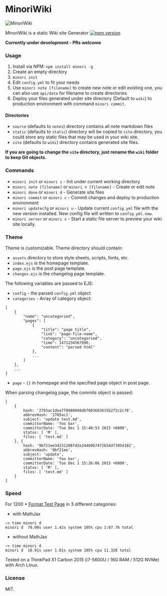 # MinoriWiki

![MinoriWiki](https://raw.githubusercontent.com/phoenixlzx/MinoriWiki/c1be1e77d6f48607fd60be4727b96a18ca7d648a/misc/minori-note.jpg)

MinoriWiki is a static Wiki site Generator [![npm version](https://badge.fury.io/js/minori.svg)](http://badge.fury.io/js/minori)

**Currently under development - PRs welcome**

### Usage

1. Install via NPM: `npm install minori -g`
2. Create an empty directory
3. `minori init`
4. Edit `config.yml` to fit your needs
5. Use `minori note [filename]` to create new note or edit existing one, you can also use `api/data` for filename to create directories
6. Deploy your files generated under site directory (Default to `wiki`) to production environment with command `minori commit`.

#### Directories

* `source` (defaults to `notes`) directory contains all note markdown files
* `static` (defaults to `static`) directory will be copied to `site` directory, you could store any static files that may be used in your wiki site.
* `site` (defaults to `wiki`) directory contains generated site files.

**If you are going to change the `site` directory, just rename the `wiki` folder to keep Git objects.**

### Commands

* `minori init` or `minori i` - Init under current working directory
* `minori note [filename]` or `minori n [filename]` - Create or edit note
* `minori done` or `minori d` - Generate site files
* `minori commit` or `minori c` - Commit changes and deploy to production environment
* `minori updatecfg` or `minori u` - Update current `config.yml` file with the new version installed. New config file will written to `config.yml.new`.
* `minori server` or `minori s` - Start a static file server to preview your wiki site locally.

### Theme

Theme is customizable. Theme directory should contain:

* `assets` directory to store style sheets, scripts, fonts, etc.
* `index.ejs` is the homepage template.
* `page.ejs` is the post page template.
* `changes.ejs` is the changelog page template.

The following variables are passed to EJS:

* `config` - the parsed `config.yml` object
* `categories` - Array of category object:
```
[
	{
		"name": "uncategoried",
		"pages": [
			{
				"title": "page title",
				"link": "page-file-name",
				"category": "uncategoried",
				"time": 1471234567890,
				"content": "parsed html"
			},
			...
		]
	},
	...
]
```
* `page` - `{}` in homepage and the specified page object in post page.

When parsing changelog page, the commits object is passed:

```
[
    {
        hash: '2765ac1dea7f8080048d6f603683615b2f2c2c78',
        abbrevHash: '2765ac1',
        subject: 'update test.md',
        committerName: 'foo bar',
        committerDate: 'Tue Dec 1 15:48:53 2015 +0800',
        status: [ 'M' ],
        files: [ 'test.md' ]
    }, {
        hash: '9bf21ee34231208fd2e24469b7472b54df3954182',
        abbrevHash: '9bf21ee',
        subject: 'update',
        committerName: 'foo bar',
        committerDate: 'Tue Dec 1 15:26:06 2015 +0800',
        status: [ 'M' ],
        files: [ 'test.md' ]
    }
]
```

### Speed

For 1200 * [Format Test Page](https://phoenixlzx.github.io/MinoriWiki/page/Test-Page/) in 3 different categories:

* with MathJax

```
~> time minori d
minori d  70.00s user 1.42s system 105% cpu 1:07.76 total
```

* without MathJax

```
~> time minori d
minori d  10.91s user 1.01s system 105% cpu 11.320 total
```

Tested on a ThinkPad X1 Carbon 2015 (i7-5600U / 16G RAM / 512G NVMe) with Arch Linux.

### License

MIT.

